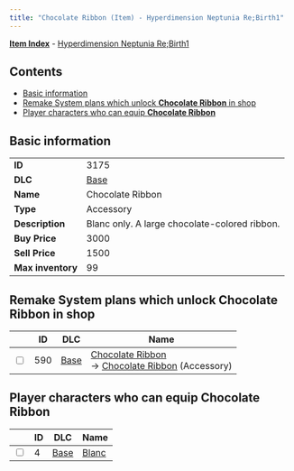 ```yaml
---
title: "Chocolate Ribbon (Item) - Hyperdimension Neptunia Re;Birth1"
---
```


[**Item Index**](/neptunia/rb1/item/index.html) - [Hyperdimension Neptunia Re;Birth1](/neptunia/rb1)

## Contents

- [Basic information](#basic-information)
- [Remake System plans which unlock **Chocolate Ribbon** in shop](#remake-system-plans-which-unlock-chocolate-ribbon-in-shop)
- [Player characters who can equip **Chocolate Ribbon**](#player-characters-who-can-equip-chocolate-ribbon)

## Basic information

|   |   |
| -- | -- |
| **ID** | 3175 |
| **DLC** | [Base](/neptunia/rb1/dlc/1-base.html) |
| **Name** | Chocolate Ribbon |
| **Type** | Accessory |
| **Description** | Blanc only. A large chocolate-colored ribbon. |
| **Buy Price** | 3000 |
| **Sell Price** | 1500 |
| **Max inventory** | 99 |

## Remake System plans which unlock **Chocolate Ribbon** in shop

|    | ID | DLC | Name |
| -- | -- | --- | ---- |
| <input type="checkbox" id="rb1-remake-1-590" class="trackbox" /> | 590 | [Base](/neptunia/rb1/dlc/1-base.html) | [Chocolate Ribbon](/neptunia/rb1/remake/1-590-chocolate-ribbon.html)<br />→ [Chocolate Ribbon](/neptunia/rb1/item/1-3175-chocolate-ribbon.html) (Accessory) |

## Player characters who can equip **Chocolate Ribbon**

|    | ID | DLC | Name |
| -- | -- | --- | ---- |
| <input type="checkbox" id="rb1-player-1-4" class="trackbox" /> | 4 | [Base](/neptunia/rb1/dlc/1-base.html) | [Blanc](/neptunia/rb1/player/1-4-blanc.html) |